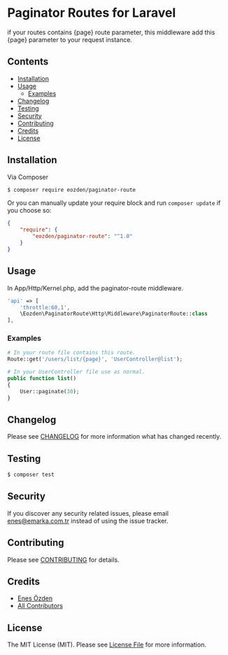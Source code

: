 # Paginator Routes for Laravel

if your routes contains {page} route parameter, this middleware add this {page} parameter to your request instance. 

## Contents

- [Installation](#installation)
- [Usage](#usage)
    - [Examples](#examples)
- [Changelog](#changelog)
- [Testing](#testing)
- [Security](#security)
- [Contributing](#contributing)
- [Credits](#credits)
- [License](#license)


## Installation

Via Composer
```bash
$ composer require eozden/paginator-route
```
Or you can manually update your require block and run `composer update` if you choose so:
```json
{
    "require": {
        "eozden/paginator-route": "^1.0"
    }
}
```

## Usage

In App/Http/Kernel.php, add the paginator-route middleware.

```php
'api' => [
    'throttle:60,1',
    \Eozden\PaginatorRoute\Http\Middleware\PaginatorRoute::class
],
```

### Examples

```php
# In your route file contains this route.
Route::get('/users/list/{page}', 'UserController@list');

# In your UserController file use as normal.
public function list()
{
    User::paginate(30);
}
```

## Changelog

Please see [CHANGELOG](CHANGELOG.md) for more information what has changed recently.

## Testing

``` bash
$ composer test
```

## Security

If you discover any security related issues, please email enes@emarka.com.tr instead of using the issue tracker.

## Contributing

Please see [CONTRIBUTING](CONTRIBUTING.md) for details.

## Credits

- [Enes Özden](https://twitter.com/ensozden)
- [All Contributors](../../contributors)

## License

The MIT License (MIT). Please see [License File](LICENSE.md) for more information.
